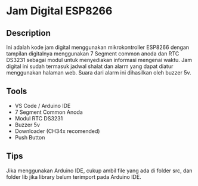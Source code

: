 # Jam Digital ESP8266

## Description
Ini adalah kode jam digital menggunakan mikrokontroller ESP8266 dengan tampilan digitalnya menggunakan 7 Segment common anoda dan RTC DS3231 sebagai modul untuk menyediakan informasi mengenai waktu. Jam digital ini sudah termasuk jadwal shalat dan alarm yang dapat diatur menggunakan halaman web. Suara dari alarm ini dihasilkan oleh buzzer 5v.

## Tools

- VS Code / Arduino IDE
- 7 Segment Common Anoda
- Modul RTC DS3231
- Buzzer 5v
- Downloader (CH34x recomended)
- Push Button

## Tips
Jika menggunakan Arduino IDE, cukup ambil file yang ada di folder src, dan folder lib jika library belum terimport pada Arduino IDE.